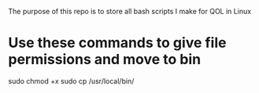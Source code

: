 The purpose of this repo is to store all bash scripts I make for QOL in Linux

# Use these commands to give file permissions and move to bin
sudo chmod +x <filename>
sudo cp <filename> /usr/local/bin/
